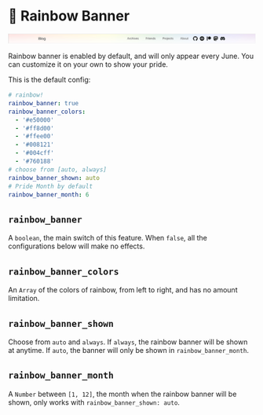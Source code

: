 # 🌈 Rainbow Banner

![A screenshot of rainbow banner](./img/rainbow-banner.png)

Rainbow banner is enabled by default, and will only appear every June. You can customize it on your own to show your pride.

This is the default config:

```yaml
# rainbow!
rainbow_banner: true
rainbow_banner_colors:
  - '#e50000'
  - '#ff8d00'
  - '#ffee00'
  - '#008121'
  - '#004cff'
  - '#760188'
# choose from [auto, always]
rainbow_banner_shown: auto
# Pride Month by default
rainbow_banner_month: 6
```

## `rainbow_banner`

A `boolean`, the main switch of this feature. When `false`, all the configurations below will make no effects.

## `rainbow_banner_colors`

An `Array` of the colors of rainbow, from left to right, and has no amount limitation.

## `rainbow_banner_shown`

Choose from `auto` and `always`. If `always`, the rainbow banner will be shown at anytime. If `auto`, the banner will only be shown in `rainbow_banner_month`.

## `rainbow_banner_month`

A `Number` between `[1, 12]`, the month when the rainbow banner will be shown, only works with `rainbow_banner_shown: auto`.
